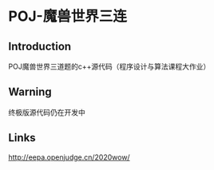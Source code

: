 # POJ-魔兽世界三连

## Introduction
POJ魔兽世界三道题的c++源代码（程序设计与算法课程大作业）

## Warning
终极版源代码仍在开发中


## Links
http://eepa.openjudge.cn/2020wow/
